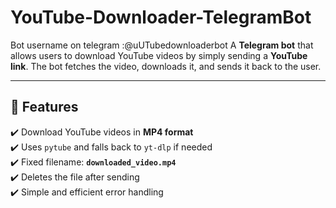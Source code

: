# YouTube-Downloader-TelegramBot

Bot username on telegram :@uUTubedownloaderbot
A **Telegram bot** that allows users to download YouTube videos by simply sending a **YouTube link**. The bot fetches the video, downloads it, and sends it back to the user.  

---

## 🚀 Features
✔️ Download YouTube videos in **MP4 format**  
✔️ Uses `pytube` and falls back to `yt-dlp` if needed  
✔️ Fixed filename: **`downloaded_video.mp4`**  
✔️ Deletes the file after sending  
✔️ Simple and efficient error handling  

